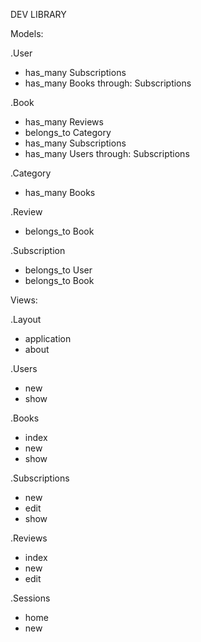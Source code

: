 DEV LIBRARY

Models:

.User
   - has_many Subscriptions
   - has_many Books through: Subscriptions

.Book
   - has_many Reviews
   - belongs_to Category
   - has_many Subscriptions
   - has_many Users through: Subscriptions

.Category
   - has_many Books

.Review
   - belongs_to Book

.Subscription
   - belongs_to User
   - belongs_to Book


Views:

.Layout
   - application
   - about

.Users
   - new
   - show

.Books
   - index
   - new
   - show

.Subscriptions
   - new 
   - edit
   - show

.Reviews
   - index
   - new
   - edit

.Sessions
   - home
   - new